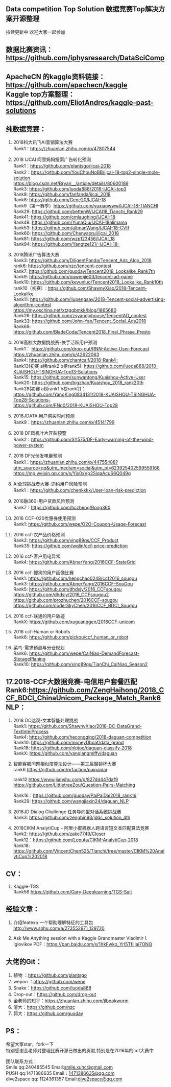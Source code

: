 Data competition Top Solution 数据竞赛Top解决方案开源整理
---------
持续更新中
欢迎大家一起参加


数据比赛资讯：https://github.com/iphysresearch/DataSciComp
---------
ApacheCN 的kaggle资料链接：https://github.com/apachecn/kaggle \
Kaggle top方案整理：https://github.com/EliotAndres/kaggle-past-solutions
-------

纯数据竞赛：
------
1. 2018科大讯飞AI营销算法大赛\
   Rank1：https://zhuanlan.zhihu.com/p/47807544

2. 2018 IJCAI 阿里妈妈搜索广告转化预测\
   Rank1：https://github.com/plantsgo/ijcai-2018 \
   Rank2：https://github.com/YouChouNoBB/ijcai-18-top2-single-mole-solution \
          https://blog.csdn.net/Bryan__/article/details/80600189 \
   Rank3: https://github.com/luoda888/2018-IJCAI-top3 \
   Rank8: https://github.com/fanfanda/ijcai_2018 \
   Rank8: https://github.com/Gene20/IJCAI-18 \
   Rank9（第一赛季）https://github.com/yuxiaowww/IJCAI-18-TIANCHI \
   Rank29: https://github.com/bettenW/IJCAI18_Tianchi_Rank29 \
   Rank41: https://github.com/cmlaughing/IJCAI-18 \
   Rank48: https://github.com/YunaQiu/IJCAI-18alimama \
   Rank53: https://github.com/altmanWang/IJCAI-18-CVR \
   Rank60: https://github.com/Chenyaorui/ijcai_2018 \
   Rank81: https://github.com/wzp123456/IJCAI_18 \
   Rank94: https://github.com/Yangtze121/-IJCAI-18- 
3. 2018腾讯广告算法大赛\
   Rank3: https://github.com/DiligentPanda/Tencent_Ads_Algo_2018 \
   rank6: https://github.com/nzc/tencent-contest \
   Rank7: https://github.com/guoday/Tencent2018_Lookalike_Rank7th \
   Rank9: https://github.com/ouwenjie03/tencent-ad-game \
   Rank10: https://github.com/keyunluo/Tencent2018_Lookalike_Rank10th \
   rank10（初赛）: https://github.com/ShawnyXiao/2018-Tencent-Lookalike \
   Rank11: https://github.com/liupengsay/2018-Tencent-social-advertising-algorithm-contest \
           https://my.oschina.net/xtzggbmkk/blog/1865680 \
   Rank26: https://github.com/zsyandjyhouse/TencentAD_contest \
   Rank33: https://github.com/John-Yao/Tencent_Social_Ads2018 \
   Rank69: https://github.com/BladeCoda/Tencent2018_Final_Phrase_Presto 
4. 2018高校大数据挑战赛-快手活跃用户预测 \
   Rank1： https://github.com/drop-out/RNN-Active-User-Forecast \
           https://zhuanlan.zhihu.com/p/42622063 \
   Rank4:  https://github.com/chantcalf/2018-Rank4- \
   Rank13(初赛 a榜rank2 b榜rank5): https://github.com/luoda888/2018-KUAISHOU-TSINGHUA-Top13-Solutions \
   Rank15: https://github.com/sunwantong/Kuaishou-Active-User \
   Rank20: https://github.com/bigzhao/Kuaishou_2018_rank20th \
   Rank28(初赛 a榜rank1 b榜rank2)：https://github.com/YangKing0834131/2018-KUAISHOU-TSINGHUA-Top28-Solutions- \
                                  https://github.com/FNo0/2018-KUAISHOU-Top28
   
   

5. 2018JDATA 用户购买时间预测\
   Rank9：https://zhuanlan.zhihu.com/p/45141799 
   
6. 2018 DF风机叶片开裂预警\
   Rank2：https://github.com/SY575/DF-Early-warning-of-the-wind-power-system 
   
7. 2018 DF光伏发电量预测\
   Rank1：https://zhuanlan.zhihu.com/p/44755488?utm_source=qq&utm_medium=social&utm_oi=623925402599559168 \
          https://mp.weixin.qq.com/s/Yix0xVp2SiqaAcuS6Q049g 
          
8. AI全球挑战者大赛-违约用户风险预测\
   Rank1：https://github.com/chenkkkk/User-loan-risk-prediction 
   
9. 2016融360-用户贷款风险预测\
   Rank7：https://github.com/hczheng/Rong360 
   
10. 2016 CCF-020优惠券使用预测\
   Rank1: https://github.com/wepe/O2O-Coupon-Usage-Forecast 
   
11. 2016 ccf-农产品价格预测\
   Rank2: https://github.com/xing89qs/CCF_Product \
   Rank35: https://github.com/wqlin/ccf-price-prediction 
 
12. 2016 ccf-客户用电异常\
   Rank4: https://github.com/AbnerYang/2016CCF-StateGrid 
   
13. 2016 ccf-搜狗的用户画像比赛\
   Rank1: https://github.com/hengchao0248/ccf2016_sougou \
   Rank3: https://github.com/AbnerYang/2016CCF-SouGou \
   Rank5: https://github.com/dhdsjy/2016_CCFsougou \
          https://github.com/dhdsjy/2016_CCFsougou2 \
          https://github.com/prozhuchen/2016CCF-sougou \
          https://github.com/coderSkyChen/2016CCF_BDCI_Sougou 
          
14. 2016 ccf-联通的用户轨迹\
   RankX: https://github.com/xuguanggen/2016CCF-unicom 
   
15. 2016 ccf-Human or Robots\
   Rank6: https://github.com/pickou/ccf_human_or_robot 
   
16. 菜鸟-需求预测与分仓规划\
   Rank6:  https://github.com/wepe/CaiNiao-DemandForecast-StoragePlaning \
   Rank10: https://github.com/xing89qs/TianChi_CaiNiao_Season2 
   
17.2018-CCF大数据竞赛-电信用户套餐匹配\
   Rank6:https://github.com/ZengHaihong/2018_CCF_BDCI_ChinaUnicom_Package_Match_Rank6
NLP：
------
1. 2018 DC达观-文本智能处理挑战 \
   Rank1: https://github.com/ShawnyXiao/2018-DC-DataGrand-TextIntelProcess \
   Rank4: https://github.com/hecongqing/2018-daguan-competition \
   Rank10: https://github.com/moneyDboat/data_grand \
   Rank18: https://github.com/nlpjoe/daguan-classify-2018 \
   RankX: https://github.com/yanqiangmiffy/daguan 
2. 智能客服问题相似度算法设计——第三届魔镜杯大赛\
   rank6 https://github.com/qrfaction/paipaidai
   
   rank12 https://www.jianshu.com/p/827dd447daf9
          https://github.com/LittletreeZou/Question-Pairs-Matching
          
   Rank16：https://github.com/guoday/PaiPaiDai2018_rank16 \
   Rank29: https://github.com/wangjiaxin24/daguan_NLP 
          
3. 2018JD Dialog Challenge 任务导向型对话系统挑战赛\
   Rank3: https://github.com/zengbin93/jddc_solution_4th
4. 2018CIKM AnalytiCup  – 阿里小蜜机器人跨语言短文本匹配算法竞赛\
   Rank2: https://github.com/zake7749/Closer \
   Rank12：https://github.com/Leputa/CIKM-AnalytiCup-2018 \
   Rank18: https://github.com/VincentChen525/Tianchi/tree/master/CIKM%20AnalytiCup%202018




CV：
-------
1. Kaggle-TGS\
   Rank56 https://github.com/Gary-Deeplearning/TGS-Salt
   
   
经验文章：
--------
1. 介绍featexp 一个帮助理解特征的工具包 http://www.sohu.com/a/273552971_129720

2. Ask Me Anything session with a Kaggle Grandmaster Vladimir I. Iglovikov 
   PDF：https://pan.baidu.com/s/1XkFwko_YrI5TfjjIai7ONQ

大佬的Git：
---------
1. 植物 ：https://github.com/plantsgo 
2. wepon ：https://github.com/wepe 
3. Snake：https://github.com/luoda888 
4. Drop-out：https://github.com/drop-out 
5. 金老师的知乎：https://zhuanlan.zhihu.com/jlbookworm 
6. 渣大：https://github.com/nzc 
7. 郭大：https://github.com/guoday 
   
PS：
 --
 希望大家star，fork一下\
 特别感谢金老师对整理比赛开源已做出的贡献,特别是在2016年的ccf大赛中
 
 团队联系方式：\
      Smile  qq:240485545  Email:smile.xuhc@gmail.com \
      PUSH  qq:1471386635 Email：1471386635@qq.com \
      dive2space qq: 1124361357 Email:dive2space@qq.com
      
